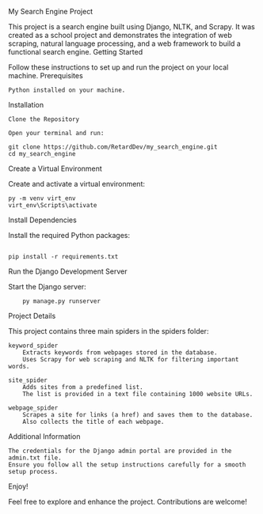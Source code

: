 My Search Engine Project

This project is a search engine built using Django, NLTK, and Scrapy. It was created as a school project and demonstrates the integration of web scraping, natural language processing, and a web framework to build a functional search engine.
Getting Started

Follow these instructions to set up and run the project on your local machine.
Prerequisites

    Python installed on your machine.

Installation

    Clone the Repository

    Open your terminal and run:

```
git clone https://github.com/RetardDev/my_search_engine.git
cd my_search_engine
```

Create a Virtual Environment

Create and activate a virtual environment:

```
py -m venv virt_env
virt_env\Scripts\activate
```

Install Dependencies

Install the required Python packages:

```

pip install -r requirements.txt
```

Run the Django Development Server

Start the Django server:

```
    py manage.py runserver
```

Project Details

This project contains three main spiders in the spiders folder:

    keyword_spider
        Extracts keywords from webpages stored in the database.
        Uses Scrapy for web scraping and NLTK for filtering important words.

    site_spider
        Adds sites from a predefined list.
        The list is provided in a text file containing 1000 website URLs.

    webpage_spider
        Scrapes a site for links (a href) and saves them to the database.
        Also collects the title of each webpage.

Additional Information

    The credentials for the Django admin portal are provided in the admin.txt file.
    Ensure you follow all the setup instructions carefully for a smooth setup process.

Enjoy!

Feel free to explore and enhance the project. Contributions are welcome!

